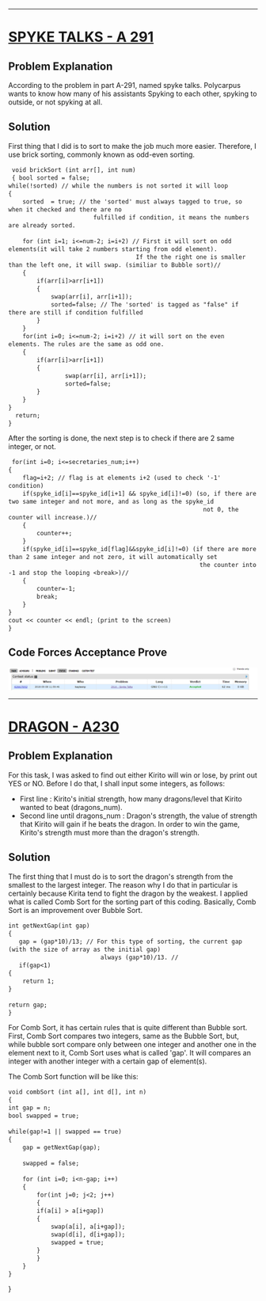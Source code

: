 ---------------------------------------------------------------------------------------------------------------------------------------
# [SPYKE TALKS - A 291](http://codeforces.com/problemset/problem/291/A)

## Problem Explanation
According to the problem in part A-291, named spyke talks. Polycarpus wants to know how many of his assistants Spyking to each other, spyking to outside, or not spyking at all. 

## Solution
First thing that I did is to sort to make the job much more easier. Therefore, I use brick sorting, commonly known as odd-even sorting. 
  
     void brickSort (int arr[], int num)
     { bool sorted = false; 
    while(!sorted) // while the numbers is not sorted it will loop
    {
        sorted  = true; // the 'sorted' must always tagged to true, so when it checked and there are no
                            fulfilled if condition, it means the numbers are already sorted.
        
        for (int i=1; i<=num-2; i=i+2) // First it will sort on odd elements(it will take 2 numbers starting from odd element).
                                        If the the right one is smaller than the left one, it will swap. (similiar to Bubble sort)//
        {
            if(arr[i]>arr[i+1])
            {
                swap(arr[i], arr[i+1]); 
                sorted=false; // The 'sorted' is tagged as "false" if there are still if condition fulfilled
            }
        }
        for(int i=0; i<=num-2; i=i+2) // it will sort on the even elements. The rules are the same as odd one. 
        {
            if(arr[i]>arr[i+1])
            {
                    swap(arr[i], arr[i+1]); 
                    sorted=false; 
            }
        }
    }
      return;
    }

After the sorting is done, the next step is to check if there are 2 same integer, or not. 

     for(int i=0; i<=secretaries_num;i++)
    {
        flag=i+2; // flag is at elements i+2 (used to check '-1' condition)
        if(spyke_id[i]==spyke_id[i+1] && spyke_id[i]!=0) (so, if there are two same integer and not more, and as long as the spyke_id 
                                                           not 0, the counter will increase.)//
        {
            counter++;
        } 
        if(spyke_id[i]==spyke_id[flag]&&spyke_id[i]!=0) (if there are more than 2 same integer and not zero, it will automatically set
                                                          the counter into -1 and stop the looping <break>)//
        {
            counter=-1;
            break;
        }
    }    
    cout << counter << endl; (print to the screen)
    }
    
   
## Code Forces Acceptance Prove   
![SpykeTalks](https://github.com/AAlab1819/KayleenPriscilia-01082170009/blob/master/Week02-Sorting/Spyke%20Talks.PNG?raw=true)
    
--------------------------------------------------------------------------------------------------------------------------------------
# [DRAGON - A230](http://codeforces.com/problemset/problem/230/A)

## Problem Explanation

For this task, I was asked to find out either Kirito will win or lose, by print out YES or NO. Before I do that, I shall input some integers, as follows:
- First line : Kirito's initial strength, how many dragons/level that Kirito wanted to beat (dragons_num). 
- Second line until dragons_num : Dragon's strength, the value of strength that Kirito will gain if he beats the dragon. 
In order to win the game, Kirito's strength must more than the dragon's strength. 

## Solution 

The first thing that I must do is to sort the dragon's strength from the smallest to the largest integer. The reason why I do that in particular is certainly because Kirita tend to fight the dragon by the weakest. I applied what is called Comb Sort for the sorting part of this coding. Basically, Comb Sort is an improvement over Bubble Sort.

    int getNextGap(int gap)
    {
       gap = (gap*10)/13; // For this type of sorting, the current gap (with the size of array as the initial gap)
                              always (gap*10)/13. //
       if(gap<1)
    {
        return 1;   
    }

    return gap;
    }
  
For Comb Sort, it has certain rules that is quite different than Bubble sort. First, Comb Sort compares two integers, same as the Bubble Sort, but, while bubble sort compare only between one integer and another one in the element next to it, Comb Sort uses what is called 'gap'. It will compares an integer with another integer with a certain gap of element(s). 

The Comb Sort function will be like this: 

    void combSort (int a[], int d[], int n)
    {
    int gap = n;
    bool swapped = true;

    while(gap!=1 || swapped == true)
    {
        gap = getNextGap(gap);

        swapped = false;

        for (int i=0; i<n-gap; i++)
        {
            for(int j=0; j<2; j++)
            {
            if(a[i] > a[i+gap])
            {
                swap(a[i], a[i+gap]);
                swap(d[i], d[i+gap]);
                swapped = true;
            }
            }
        }
    }
}






  
